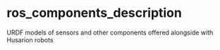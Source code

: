 # ros_components_description
URDF models of sensors and other components offered alongside with Husarion robots

